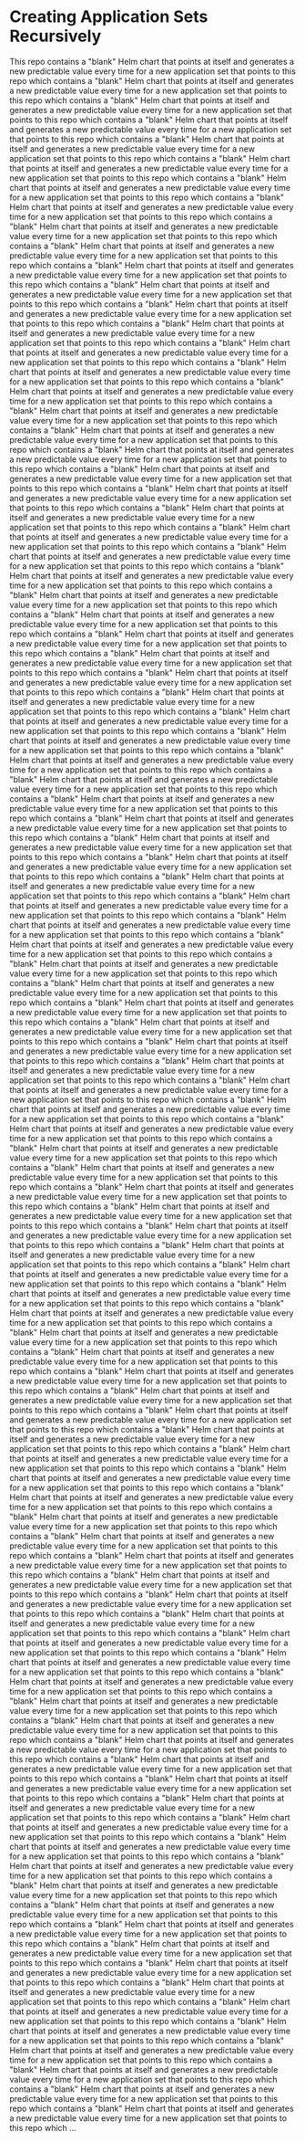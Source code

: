 # Creating Application Sets Recursively
This repo contains a "blank" Helm chart that points at itself and generates a new predictable value every time for a new application set that points to this repo which contains a "blank" Helm chart that points at itself and generates a new predictable value every time for a new application set that points to this repo which contains a "blank" Helm chart that points at itself and generates a new predictable value every time for a new application set that points to this repo which contains a "blank" Helm chart that points at itself and generates a new predictable value every time for a new application set that points to this repo which contains a "blank" Helm chart that points at itself and generates a new predictable value every time for a new application set that points to this repo which contains a "blank" Helm chart that points at itself and generates a new predictable value every time for a new application set that points to this repo which contains a "blank" Helm chart that points at itself and generates a new predictable value every time for a new application set that points to this repo which contains a "blank" Helm chart that points at itself and generates a new predictable value every time for a new application set that points to this repo which contains a "blank" Helm chart that points at itself and generates a new predictable value every time for a new application set that points to this repo which contains a "blank" Helm chart that points at itself and generates a new predictable value every time for a new application set that points to this repo which contains a "blank" Helm chart that points at itself and generates a new predictable value every time for a new application set that points to this repo which contains a "blank" Helm chart that points at itself and generates a new predictable value every time for a new application set that points to this repo which contains a "blank" Helm chart that points at itself and generates a new predictable value every time for a new application set that points to this repo which contains a "blank" Helm chart that points at itself and generates a new predictable value every time for a new application set that points to this repo which contains a "blank" Helm chart that points at itself and generates a new predictable value every time for a new application set that points to this repo which contains a "blank" Helm chart that points at itself and generates a new predictable value every time for a new application set that points to this repo which contains a "blank" Helm chart that points at itself and generates a new predictable value every time for a new application set that points to this repo which contains a "blank" Helm chart that points at itself and generates a new predictable value every time for a new application set that points to this repo which contains a "blank" Helm chart that points at itself and generates a new predictable value every time for a new application set that points to this repo which contains a "blank" Helm chart that points at itself and generates a new predictable value every time for a new application set that points to this repo which contains a "blank" Helm chart that points at itself and generates a new predictable value every time for a new application set that points to this repo which contains a "blank" Helm chart that points at itself and generates a new predictable value every time for a new application set that points to this repo which contains a "blank" Helm chart that points at itself and generates a new predictable value every time for a new application set that points to this repo which contains a "blank" Helm chart that points at itself and generates a new predictable value every time for a new application set that points to this repo which contains a "blank" Helm chart that points at itself and generates a new predictable value every time for a new application set that points to this repo which contains a "blank" Helm chart that points at itself and generates a new predictable value every time for a new application set that points to this repo which contains a "blank" Helm chart that points at itself and generates a new predictable value every time for a new application set that points to this repo which contains a "blank" Helm chart that points at itself and generates a new predictable value every time for a new application set that points to this repo which contains a "blank" Helm chart that points at itself and generates a new predictable value every time for a new application set that points to this repo which contains a "blank" Helm chart that points at itself and generates a new predictable value every time for a new application set that points to this repo which contains a "blank" Helm chart that points at itself and generates a new predictable value every time for a new application set that points to this repo which contains a "blank" Helm chart that points at itself and generates a new predictable value every time for a new application set that points to this repo which contains a "blank" Helm chart that points at itself and generates a new predictable value every time for a new application set that points to this repo which contains a "blank" Helm chart that points at itself and generates a new predictable value every time for a new application set that points to this repo which contains a "blank" Helm chart that points at itself and generates a new predictable value every time for a new application set that points to this repo which contains a "blank" Helm chart that points at itself and generates a new predictable value every time for a new application set that points to this repo which contains a "blank" Helm chart that points at itself and generates a new predictable value every time for a new application set that points to this repo which contains a "blank" Helm chart that points at itself and generates a new predictable value every time for a new application set that points to this repo which contains a "blank" Helm chart that points at itself and generates a new predictable value every time for a new application set that points to this repo which contains a "blank" Helm chart that points at itself and generates a new predictable value every time for a new application set that points to this repo which contains a "blank" Helm chart that points at itself and generates a new predictable value every time for a new application set that points to this repo which contains a "blank" Helm chart that points at itself and generates a new predictable value every time for a new application set that points to this repo which contains a "blank" Helm chart that points at itself and generates a new predictable value every time for a new application set that points to this repo which contains a "blank" Helm chart that points at itself and generates a new predictable value every time for a new application set that points to this repo which contains a "blank" Helm chart that points at itself and generates a new predictable value every time for a new application set that points to this repo which contains a "blank" Helm chart that points at itself and generates a new predictable value every time for a new application set that points to this repo which contains a "blank" Helm chart that points at itself and generates a new predictable value every time for a new application set that points to this repo which contains a "blank" Helm chart that points at itself and generates a new predictable value every time for a new application set that points to this repo which contains a "blank" Helm chart that points at itself and generates a new predictable value every time for a new application set that points to this repo which contains a "blank" Helm chart that points at itself and generates a new predictable value every time for a new application set that points to this repo which contains a "blank" Helm chart that points at itself and generates a new predictable value every time for a new application set that points to this repo which contains a "blank" Helm chart that points at itself and generates a new predictable value every time for a new application set that points to this repo which contains a "blank" Helm chart that points at itself and generates a new predictable value every time for a new application set that points to this repo which contains a "blank" Helm chart that points at itself and generates a new predictable value every time for a new application set that points to this repo which contains a "blank" Helm chart that points at itself and generates a new predictable value every time for a new application set that points to this repo which contains a "blank" Helm chart that points at itself and generates a new predictable value every time for a new application set that points to this repo which contains a "blank" Helm chart that points at itself and generates a new predictable value every time for a new application set that points to this repo which contains a "blank" Helm chart that points at itself and generates a new predictable value every time for a new application set that points to this repo which contains a "blank" Helm chart that points at itself and generates a new predictable value every time for a new application set that points to this repo which contains a "blank" Helm chart that points at itself and generates a new predictable value every time for a new application set that points to this repo which contains a "blank" Helm chart that points at itself and generates a new predictable value every time for a new application set that points to this repo which contains a "blank" Helm chart that points at itself and generates a new predictable value every time for a new application set that points to this repo which contains a "blank" Helm chart that points at itself and generates a new predictable value every time for a new application set that points to this repo which contains a "blank" Helm chart that points at itself and generates a new predictable value every time for a new application set that points to this repo which contains a "blank" Helm chart that points at itself and generates a new predictable value every time for a new application set that points to this repo which contains a "blank" Helm chart that points at itself and generates a new predictable value every time for a new application set that points to this repo which contains a "blank" Helm chart that points at itself and generates a new predictable value every time for a new application set that points to this repo which contains a "blank" Helm chart that points at itself and generates a new predictable value every time for a new application set that points to this repo which contains a "blank" Helm chart that points at itself and generates a new predictable value every time for a new application set that points to this repo which contains a "blank" Helm chart that points at itself and generates a new predictable value every time for a new application set that points to this repo which contains a "blank" Helm chart that points at itself and generates a new predictable value every time for a new application set that points to this repo which contains a "blank" Helm chart that points at itself and generates a new predictable value every time for a new application set that points to this repo which contains a "blank" Helm chart that points at itself and generates a new predictable value every time for a new application set that points to this repo which contains a "blank" Helm chart that points at itself and generates a new predictable value every time for a new application set that points to this repo which contains a "blank" Helm chart that points at itself and generates a new predictable value every time for a new application set that points to this repo which contains a "blank" Helm chart that points at itself and generates a new predictable value every time for a new application set that points to this repo which contains a "blank" Helm chart that points at itself and generates a new predictable value every time for a new application set that points to this repo which contains a "blank" Helm chart that points at itself and generates a new predictable value every time for a new application set that points to this repo which contains a "blank" Helm chart that points at itself and generates a new predictable value every time for a new application set that points to this repo which contains a "blank" Helm chart that points at itself and generates a new predictable value every time for a new application set that points to this repo which contains a "blank" Helm chart that points at itself and generates a new predictable value every time for a new application set that points to this repo which contains a "blank" Helm chart that points at itself and generates a new predictable value every time for a new application set that points to this repo which contains a "blank" Helm chart that points at itself and generates a new predictable value every time for a new application set that points to this repo which contains a "blank" Helm chart that points at itself and generates a new predictable value every time for a new application set that points to this repo which contains a "blank" Helm chart that points at itself and generates a new predictable value every time for a new application set that points to this repo which contains a "blank" Helm chart that points at itself and generates a new predictable value every time for a new application set that points to this repo which contains a "blank" Helm chart that points at itself and generates a new predictable value every time for a new application set that points to this repo which contains a "blank" Helm chart that points at itself and generates a new predictable value every time for a new application set that points to this repo which contains a "blank" Helm chart that points at itself and generates a new predictable value every time for a new application set that points to this repo which contains a "blank" Helm chart that points at itself and generates a new predictable value every time for a new application set that points to this repo which contains a "blank" Helm chart that points at itself and generates a new predictable value every time for a new application set that points to this repo which contains a "blank" Helm chart that points at itself and generates a new predictable value every time for a new application set that points to this repo which contains a "blank" Helm chart that points at itself and generates a new predictable value every time for a new application set that points to this repo which contains a "blank" Helm chart that points at itself and generates a new predictable value every time for a new application set that points to this repo which contains a "blank" Helm chart that points at itself and generates a new predictable value every time for a new application set that points to this repo which contains a "blank" Helm chart that points at itself and generates a new predictable value every time for a new application set that points to this repo which contains a "blank" Helm chart that points at itself and generates a new predictable value every time for a new application set that points to this repo which contains a "blank" Helm chart that points at itself and generates a new predictable value every time for a new application set that points to this repo which contains a "blank" Helm chart that points at itself and generates a new predictable value every time for a new application set that points to this repo which contains a "blank" Helm chart that points at itself and generates a new predictable value every time for a new application set that points to this repo which contains a "blank" Helm chart that points at itself and generates a new predictable value every time for a new application set that points to this repo which ...